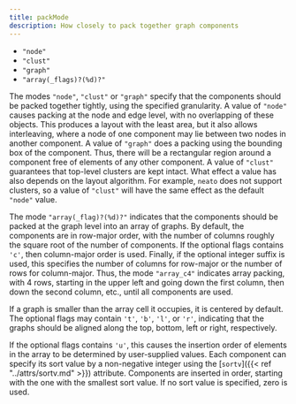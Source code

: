 ```yaml
---
title: packMode
description: How closely to pack together graph components
---
```

* `"node"`
* `"clust"`
* `"graph"`
* `"array(_flags)?(%d)?"`

The modes `"node"`, `"clust"` or `"graph"` specify that the components should be
packed together tightly, using the specified granularity. A value of `"node"`
causes packing at the node and edge level, with no overlapping of these
objects. This produces a layout with the least area, but it also allows
interleaving, where a node of one component may lie between two nodes in
another component. A value of `"graph"` does a packing using the bounding box
of the component. Thus, there will be a rectangular region around a component
free of elements of any other component. A value of `"clust"` guarantees that
top-level clusters are kept intact. What effect a value has also depends on
the layout algorithm. For example, `neato` does not support clusters, so a
value of `"clust"` will have the same effect as the default `"node"` value.

The mode `"array(_flag)?(%d)?"` indicates that the components should be
packed at the graph level into an array of graphs. By default, the components
are in row-major order, with the number of columns roughly the square root of
the number of components. If the optional flags contains `'c'`, then
column-major order is used. Finally, if the optional integer suffix is used,
this specifies the number of columns for row-major or the number of rows for
column-major. Thus, the mode `"array_c4"` indicates array packing, with 4 rows,
starting in the upper left and going down the first column, then down the
second column, etc., until all components are used.

If a graph is smaller than the array cell it occupies, it is centered by
default. The optional flags may contain `'t'`, `'b'`, `'l'`, or `'r'`, indicating
that the graphs should be aligned along the top, bottom, left or right,
respectively.

If the optional flags contains `'u'`, this causes the insertion order of
elements in the array to be determined by user-supplied values. Each
component can specify its sort value by a non-negative integer using the
[`sortv`]({{< ref "../attrs/sortv.md" >}}) attribute. Components are inserted in order, starting with
the one with the smallest sort value. If no sort value is specified, zero is
used.
